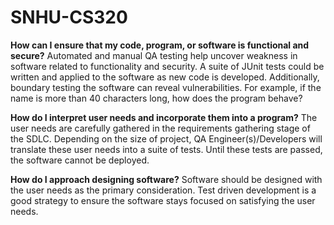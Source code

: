 # SNHU-CS320

**How can I ensure that my code, program, or software is functional and secure?**
Automated and manual QA testing help uncover weakness in software related to functionality and security. A suite of JUnit tests could be written and applied to the software as new code is developed. Additionally, boundary testing the software can reveal vulnerabilities. For example, if the name is more than 40 characters long, how does the program behave?

**How do I interpret user needs and incorporate them into a program?**
The user needs are carefully gathered in the requirements gathering stage of the SDLC. Depending on the size of project, QA Engineer(s)/Developers will translate these user needs into a suite of tests. Until these tests are passed, the software cannot be deployed.

**How do I approach designing software?**
Software should be designed with the user needs as the primary consideration. Test driven development is a good strategy to ensure the software stays focused on satisfying the user needs. 
